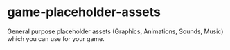 game-placeholder-assets
=======================

General purpose placeholder assets (Graphics, Animations, Sounds, Music) which you can use for your game.
